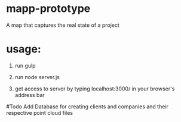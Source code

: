 # mapp-prototype
A map that captures the real state of a project

# usage:
1. run gulp

2. run node server.js

3. get access to server by typing localhost:3000/ in your browser's address bar

#Todo
Add Database for creating clients and companies and their respective point cloud files
